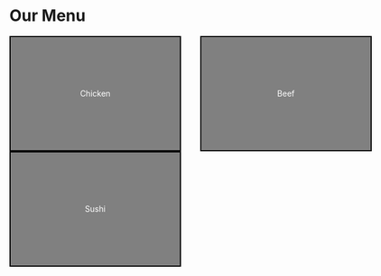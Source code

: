 <!DOCTYPE html>
<html lang="en">
<head>
    <meta charset="UTF-8">
    <meta name="viewport" content="width=device-width, initial-scale=1.0">
    <style>
        .container {
            width: 960px;
            margin: 0 auto;
            height: 500px;
        }
        .box {
            display: inline-block;
            width: 300px;
            height: 200px;
            margin-right: 30px; 
            background-color: #ccc; 
            border: 2px solid #000; 
            color: white; 
            text-align: center; 
            line-height: 200px; 
        }
        .box1 { background-color: gray; }
        .box2 { background-color: gray; }
        .box3 { background-color: gray; margin-right: 0; }
    </style>
</head>
<body>
    <h1>Our Menu</h1>
    <div class="container">
        <div class="box box1">Chicken</div>
        <div class="box box2">Beef</div>
        <div class="box box3">Sushi</div>
    </div>
</body>
</html>
